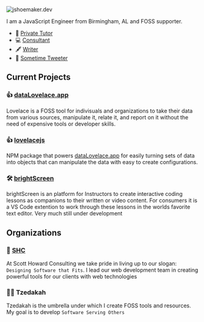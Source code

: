 ![jshoemaker.dev](https://pbs.twimg.com/profile_banners/3178387637/1587612978/1500x500)

I am a JavaScript Engineer from Birmingham, AL and FOSS supporter.

- 🏫 [Private Tutor](https://www.wyzant.com/Tutors/WebDevWithJoshua)
- 💻 [Consultant](https://scotthowardconsulting.com/)
- 🖋 [Writer](https://medium.com/@JShoemakerDev)
- 🦚 [Sometime Tweeter](https://twitter.com/JShoemakerDev)


## Current Projects

### 👍 [dataLovelace.app](https://datalovelace.app)
Lovelace is a FOSS tool for indivisuals and organizations to take their data from various sources, manipulate it, relate it, and report on it without the need of expensive tools or developer skills.

### 👍 [lovelacejs](https://www.npmjs.com/package/lovelacejs)
NPM package that powers [dataLovelace.app](https://datalovelace) for easily turning sets of data into objects that can manipulate the data with easy to create configurations.

### 🛠 [brightScreen](https://github.com/joshuashoemaker/brightScreen)
brightScreen is an platform for Instructors to create interactive coding lessons as companions to their written or video content. For consumers it is a VS Code extention to work through these lessons in the worlds favorite text editor. Very much still under development

## Organizations

### 🏢 [SHC](https://scotthowardconsulting.com/)
At Scott Howard Consulting we take pride in living up to our slogan: `Designing Software that Fits`. I lead our web development team in creating powerful tools for our clients with web technologies

### 👩‍💻 Tzedakah
Tzedakah is the umbrella under which I create FOSS tools and resources. My goal is to develop `Software Serving Others`

